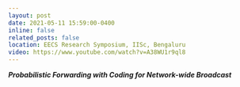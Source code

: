 ```yaml
---
layout: post
date: 2021-05-11 15:59:00-0400
inline: false
related_posts: false
location: EECS Research Symposium, IISc, Bengaluru
video: https://www.youtube.com/watch?v=A38WU1r9ql8
---
```


***Probabilistic Forwarding with Coding for Network-wide Broadcast***